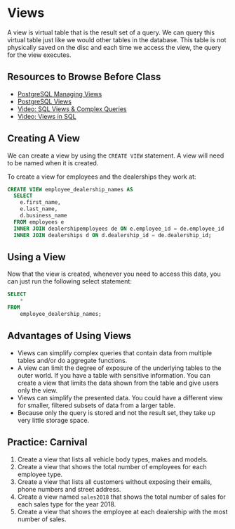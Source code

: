 # Views

A view is virtual table that is the result set of a query. We can query this virtual table just like we would other tables in the database. This table is not physically saved on the disc and each time we access the view, the query for the view executes.

## Resources to Browse Before Class

- [PostgreSQL Managing Views](https://www.postgresqltutorial.com/managing-postgresql-views/)
- [PostgreSQL Views](https://www.tutorialspoint.com/postgresql/postgresql_views.htm)
- [Video: SQL Views & Complex Queries](https://www.youtube.com/watch?v=8jU8SrAPn9c)
- [Video: Views in SQL](https://www.youtube.com/watch?v=VQpmOmZO2mo)

## Creating A View

We can create a view by using the `CREATE VIEW` statement. A view will need to be named when it is created.

To create a view for employees and the dealerships they work at:

```sql
CREATE VIEW employee_dealership_names AS
  SELECT
    e.first_name,
    e.last_name,
    d.business_name
  FROM employees e
  INNER JOIN dealershipemployees de ON e.employee_id = de.employee_id
  INNER JOIN dealerships d ON d.dealership_id = de.dealership_id;
```

## Using a View

Now that the view is created, whenever you need to access this data, you can just run the following select statement:

```sql
SELECT
	*
FROM
	employee_dealership_names;
```

## Advantages of Using Views

- Views can simplify complex queries that contain data from multiple tables and/or do aggregate functions.
- A view can limit the degree of exposure of the underlying tables to the outer world. If you have a table with sensitive information. You can create a view that limits the data shown from the table and give users only the view.
- Views can simplify the presented data. You could have a different view for smaller, filtered subsets of data from a larger table.
- Because only the query is stored and not the result set, they take up very little storage space.

## Practice: Carnival

1. Create a view that lists all vehicle body types, makes and models.
1. Create a view that shows the total number of employees for each employee type.
1. Create a view that lists all customers without exposing their emails, phone numbers and street address.
1. Create a view named `sales2018` that shows the total number of sales for each sales type for the year 2018.
1. Create a view that shows the employee at each dealership with the most number of sales.
